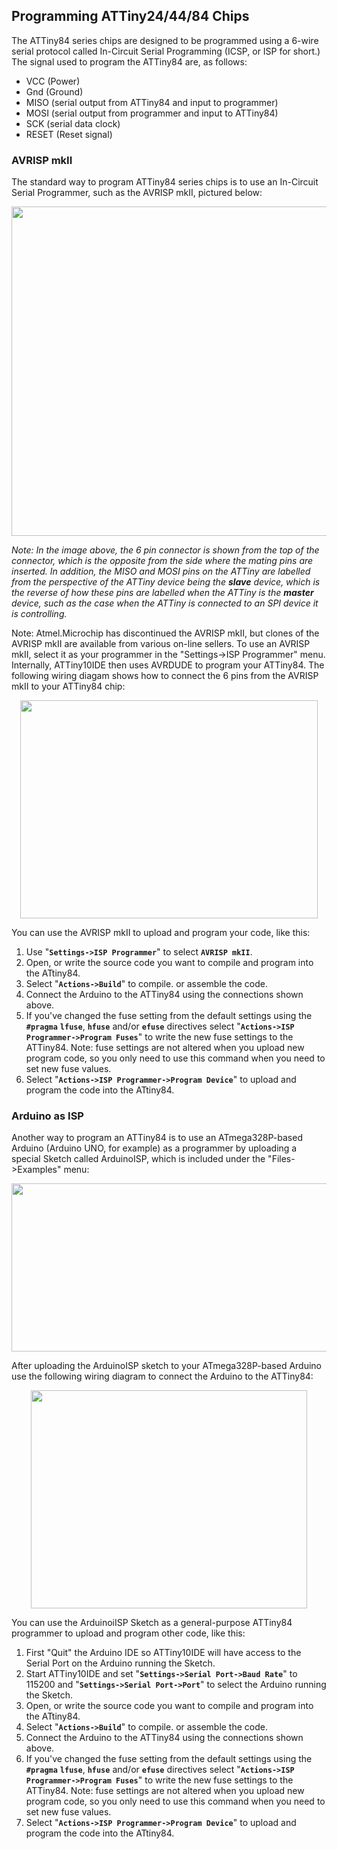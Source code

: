 ## Programming ATTiny24/44/84 Chips

The ATTiny84 series chips are designed to be programmed using a 6-wire serial protocol called In-Circuit Serial Programming (ICSP, or ISP for short.)  The signal used to program the ATTiny84 are, as follows:

+ VCC (Power)
+ Gnd (Ground)
+ MISO (serial output from ATTiny84 and input to programmer)
+ MOSI (serial output from programmer and input to ATTiny84)
+ SCK (serial data clock)
+ RESET (Reset signal)


### AVRISP mkII

The standard way to program ATTiny84 series chips is to use an In-Circuit Serial Programmer, such as the AVRISP mkII, pictured below:

<p align="center"><img src="images/ATAVRISP2.jpg" width="700" height="527"></p>

_Note: In the image above, the 6 pin connector is shown from the top of the connector, which is the opposite from the side where the mating pins are inserted.  In addition, the MISO and MOSI pins on the ATTiny are labelled from the perspective of the ATTiny device being the **slave** device, which is the reverse of how these pins are labelled when the ATTiny is the **master** device, such as the case when the ATTiny is connected to an SPI device it is controlling._

Note: Atmel.Microchip has discontinued the AVRISP mkII, but clones of the AVRISP mkII are available from various on-line sellers.  To use an AVRISP mkII, select it as your programmer in the "Settings->ISP Programmer" menu.  Internally, ATTiny10IDE then uses AVRDUDE to program your ATTiny84.  The following wiring diagam shows how to connect the 6 pins from the AVRISP mkII to your ATTiny84 chip:

<p align="center"><img src="images/ATTiny84-to-AVRISP-mkII.png" width="476" height="349"></p>

You can use the AVRISP mkII to upload and program your code, like this:

 1. Use "**`Settings->ISP Programmer`**" to select **`AVRISP mkII`**.
 2. Open, or write the source code you want to compile and program into the ATtiny84.
 3. Select "**`Actions->Build`**" to compile. or assemble the code.
 4. Connect the Arduino to the ATTiny84 using the connections shown above.
 5. If you've changed the fuse setting from the default settings using the **`#pragma`** **`lfuse`**, **`hfuse`** and/or **`efuse`** directives select "**`Actions->ISP Programmer->Program Fuses`**" to write the new fuse settings to the ATTiny84.  Note: fuse settings are not altered when you upload new program code, so you only need to use this command when you need to set new fuse values. 
 6. Select "**`Actions->ISP Programmer->Program Device`**" to upload and program the code into the ATtiny84.

### Arduino as ISP

Another way to program an ATTiny84 is to use an ATmega328P-based Arduino (Arduino UNO, for example) as a programmer by uploading a special Sketch called ArduinoISP, which is included under the "Files->Examples" menu:

<p align="center"><img src="images/ArduinoISP.png" width="584" height="269"></p>

After uploading the ArduinoISP sketch to your ATmega328P-based Arduino use the following wiring diagram to connect the Arduino to the ATTiny84:

<p align="center"><img src="images/ATTiny84-to-ArduinoISP.png" width="442" height="349"></p>

You can use the ArduinoiISP Sketch as a general-purpose ATTiny84 programmer to upload and program other code, like this:

 1. First "Quit" the Arduino IDE so ATTiny10IDE will have access to the Serial Port on the Arduino running the Sketch.
 2. Start ATTiny10IDE and set "**`Settings->Serial Port->Baud Rate`**" to 115200 and "**`Settings->Serial Port->Port`**" to select the Arduino running the Sketch.
 3. Open, or write the source code you want to compile and program into the ATtiny84.
 4. Select "**`Actions->Build`**" to compile. or assemble the code.
 5. Connect the Arduino to the ATTiny84 using the connections shown above.
 6. If you've changed the fuse setting from the default settings using the **`#pragma`** **`lfuse`**, **`hfuse`** and/or **`efuse`** directives select "**`Actions->ISP Programmer->Program Fuses`**" to write the new fuse settings to the ATTiny84.  Note: fuse settings are not altered when you upload new program code, so you only need to use this command when you need to set new fuse values. 
 7. Select "**`Actions->ISP Programmer->Program Device`**" to upload and program the code into the ATtiny84.

